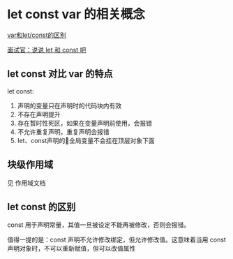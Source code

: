 
# let const var 的相关概念

[var和let/const的区别](https://juejin.cn/post/6844903752139276301)

[面试官：说说 let 和 const 吧](https://juejin.cn/post/6844904154133970951)

## let const 对比 var 的特点

let const:

1. 声明的变量只在声明时的代码块内有效
2. 不存在声明提升
3. 存在暂时性死区，如果在变量声明前使用，会报错
4. 不允许重复声明，重复声明会报错
5. let、const声明的全局变量不会挂在顶层对象下面

## 块级作用域

见 作用域文档

## let const 的区别

const 用于声明常量，其值一旦被设定不能再被修改，否则会报错。

值得一提的是：const 声明不允许修改绑定，但允许修改值。这意味着当用 const 声明对象时，不可以重新赋值，但可以改值属性
